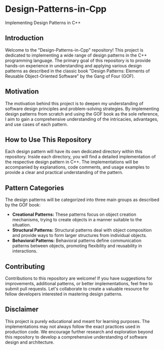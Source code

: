 # Design-Patterns-in-Cpp
Implementing Design Patterns in C++

## Introduction
Welcome to the "Design-Patterns-in-Cpp" repository! This project is dedicated to implementing a wide range of design patterns in the C++ programming language. The primary goal of this repository is to provide hands-on experience in understanding and applying various design patterns as described in the classic book "Design Patterns: Elements of Reusable Object-Oriented Software" by the Gang of Four (GOF).

## Motivation
The motivation behind this project is to deepen my understanding of software design principles and problem-solving strategies. By implementing design patterns from scratch and using the GOF book as the sole reference, I aim to gain a comprehensive understanding of the intricacies, advantages, and use cases of each pattern.

## How to Use This Repository
Each design pattern will have its own dedicated directory within this repository. Inside each directory, you will find a detailed implementation of the respective design pattern in C++. The implementations will be accompanied by explanations, code comments, and usage examples to provide a clear and practical understanding of the pattern.

## Pattern Categories
The design patterns will be categorized into three main groups as described by the GOF book:
- **Creational Patterns:** These patterns focus on object creation mechanisms, trying to create objects in a manner suitable to the situation.
- **Structural Patterns:** Structural patterns deal with object composition and provide ways to form larger structures from individual objects.
- **Behavioral Patterns:** Behavioral patterns define communication patterns between objects, promoting flexibility and reusability in interactions.

## Contributing
Contributions to this repository are welcome! If you have suggestions for improvements, additional patterns, or better implementations, feel free to submit pull requests. Let's collaborate to create a valuable resource for fellow developers interested in mastering design patterns.

## Disclaimer
This project is purely educational and meant for learning purposes. The implementations may not always follow the exact practices used in production code. We encourage further research and exploration beyond this repository to develop a comprehensive understanding of software design and architecture.


